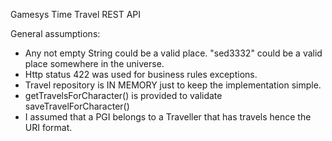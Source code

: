 Gamesys Time Travel REST API

General assumptions:
  - Any not empty String could be a valid place. "sed3332" could be a valid place somewhere in the universe.
  - Http status 422 was used for business rules exceptions.
  - Travel repository is IN MEMORY just to keep the implementation simple.
  - getTravelsForCharacter() is provided to validate saveTravelForCharacter()
  - I assumed that a PGI belongs to a Traveller that has travels hence the URI format.
  
  

